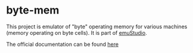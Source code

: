 # byte-mem

This project is emulator of "byte" operating memory for various machines (memory operating on byte cells). It is part
of [emuStudio](https://www.emustudio.net/).

The official documentation can be
found [here](https://www.emustudio.net/docuser/mits_altair_8800/index/#operating-memory-code-standard-mem-code)

